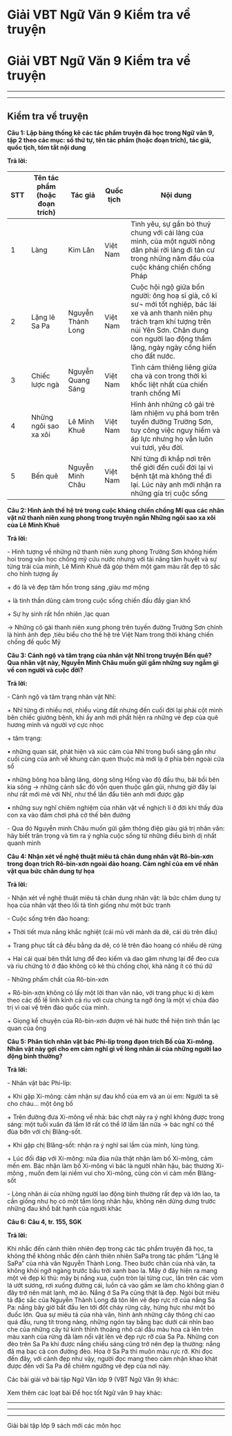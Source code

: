 # Giải VBT Ngữ Văn 9 Kiểm tra về truyện

# Giải VBT Ngữ Văn 9 Kiểm tra về truyện

* * *

* * *

## Kiểm tra về truyện

**Câu 1: Lập bảng thống kê các tác phẩm truyện đã học trong Ngữ văn 9, tập 2 theo các mục: số thứ tự, tên tác phẩm (hoặc đoạn trích), tác giả, quốc tịch, tóm tắt nội dung**

**Trả lời:**

STT| Tên tác phẩm (hoặc đoạn trích)  | Tác giả | Quốc tịch | Nội dung  
---|---|---|---|---  
1| Làng | Kim Lân | Việt Nam | Tình yêu, sự gắn bó thuỷ chung với cái làng của mình, của một người nông dân phải rời làng đi tản cư trong những năm đầu của cuộc kháng chiến chống Pháp  
2| Lặng lẽ Sa Pa | Nguyễn Thành Long | Việt Nam | Cuộc hội ngộ giữa bốn người: ông hoạ sĩ già, cô kĩ sư¬ mới tốt nghiệp, bác lái xe và anh thanh niên phụ trách trạm khí tượng trên núi Yên Sơn. Chân dung con người lao động thầm lặng, ngày ngày cống hiến cho đất nước.  
3| Chiếc lược ngà | Nguyễn Quang Sáng | Việt Nam | Tình cảm thiêng liêng giữa cha và con trong thời kì khốc liệt nhất của chiến tranh chống Mĩ  
4| Những ngôi sao xa xôi | Lê Minh Khuê | Việt Nam | Hình ảnh những cô gái trẻ làm nhiệm vụ phá bom trên tuyến đường Trường Sơn, tuy công việc nguy hiểm và áp lực nhưng họ vẫn luôn vui tươi, yêu đời.  
5| Bến quê | Nguyễn Minh Châu | Việt Nam | Nhĩ từng đi khắp nơi trên thế giới đến cuối đời lại vì bệnh tật mà không thể đi lại. Lúc này anh mới nhận ra những gía trị cuộc sống  
  
**Câu 2: Hình ảnh thế hệ trẻ trong cuộc kháng chiến chống Mĩ qua các nhân vật nữ thanh niên xung phong trong truyện ngắn Những ngôi sao xa xôi của Lê Minh Khuê**

**Trả lời:**

\- Hình tượng về những nữ thanh niên xung phong Trường Sơn không hiếm hoi trong văn học chống mỹ cứu nước nhưng với tài năng tâm huyết và sự từng trải của mình, Lê Minh Khuê đã góp thêm một gam màu rất đẹp tô sắc cho hình tượng ấy

\+ đó là vẻ đẹp tâm hồn trong sáng ,giàu mơ mộng

\+ là tinh thần dũng cảm trong cuộc sống chiến đấu đầy gian khổ

\+ Sự hy sinh rất hồn nhiên ,lạc quan 

→ Những cô gái thanh niên xung phong trên tuyến đường Trường Sơn chính là hình ảnh đẹp ,tiêu biểu cho thế hệ trẻ Việt Nam trong thời kháng chiến chống đế quốc Mỹ

**Câu 3: Cảnh ngộ và tâm trạng của nhân vật Nhĩ trong truyện Bến quê? Qua nhân vật này, Nguyễn Minh Châu muốn gửi gắm những suy ngẫm gì về con người và cuộc đời?**

**Trả lời:**

\- Cảnh ngộ và tâm trạng nhân vật Nhĩ: 

\+ Nhĩ từng đi nhiều nơi, nhiều vùng đất nhưng đến cuối đời lại phải cột mình bên chiếc giường bệnh, khi ấy anh mới phất hiện ra những vẻ đẹp của quê hương mình và người vợ cực nhọc

\+ tâm trạng:

• những quan sát, phát hiện và xúc cảm của Nhĩ trong buổi sáng gần như cuối cùng của anh về khung cản quen thuộc mà mới lạ ở phía bên ngoài cửa sổ

• những bông hoa bằng lăng, dòng sông Hồng vào độ đầu thu, bãi bồi bên kia sông → những cảnh sắc đó vốn quen thuộc gần gũi, nhưng giờ đây lại như rất mới mẻ với Nhĩ, như thể lần đẩu tiên anh mới được gặp

• những suy nghĩ chiêm nghiệm của nhân vật về nghịch lí ở đời khi thấy đứa con xa vào đám chơi phá cờ thế bên đường

\- Qua đó Nguyễn minh Châu muốn gửi gắm thông điệp giàu giá trị nhân văn: hãy biết trân trọng và tìm ra ý nghĩa cuộc sống từ những điều bình dị nhất quanh mình

**Câu 4: Nhận xét về nghệ thuật miêu tả chân dung nhân vật Rô-bin-xơn trong đoạn trích Rô-bin-xơn ngoài đảo hoang. Cảm nghĩ của em về nhân vật qua bức chân dung tự họa**

**Trả lời:**

\- Nhận xét về nghệ thuật miêu tả chân dung nhân vật: là bức châm dung tự họa của nhân vật theo lối tả tĩnh giống như một bức tranh

\- Cuộc sống trên đảo hoang:

\+ Thời tiết mưa nắng khắc nghiệt (cái mũ với mảnh da dê, cái dù trên đầu)

\+ Trang phục tất cả đều bằng da dê, có lẽ trên đảo hoang có nhiều dê rừng

\+ Hai cái quai bên thắt lưng để đeo kiếm và dao găm nhưng lại để đeo cưa và rìu chứng tỏ ở đảo không có kẻ thù chống chọi, khả năng ít có thú dữ

\- Những phẩm chất của Rô-bin-xơn

\+ Rô-bin-xơn không có lấy một lời than vãn nào, với trang phục kì dị kèm theo các đồ lề linh kỉnh cả rìu với cưa chúng ta ngỡ ông là một vị chúa đảo trị vì oai vệ trên đảo quốc của mình.

\+ Giọng kể chuyện của Rô-bin-xơn đượm vẻ hài hước thể hiện tinh thần lạc quan của ông

**Câu 5: Phân tích nhân vật bác Phi-líp trong đạon trích Bố của Xi-mông. Nhân vật này gợi cho em cảm nghĩ gì về lòng nhân ái của những người lao động bình thường?**

**Trả lời:**

\- Nhân vật bác Phi-líp:

\+ Khi gặp Xi-mông: cảm nhận sự đau khổ của em và an ủi em: Người ta sẽ cho cháu... một ông bố

\+ Trên đường đưa Xi-mông về nhà: bác chợt nảy ra ý nghĩ không được trong sáng: một tuổi xuân đã lầm lỡ rất có thể lỡ lầm lần nữa → bác nghĩ có thể đùa bỡn với chị Blăng-sốt.

\+ Khi gặp chị Blăng-sốt: nhận ra ý nghĩ sai lầm của mình, lúng túng.

\+ Lúc đối đáp với Xi-mông: nửa đùa nửa thật nhận làm bố Xi-mông, cảm mến em. Bác nhận làm bố Xi-mông vì bác là người nhân hậu, bác thương Xi-mông , muốn đem lại niềm vui cho Xi-mông, cũng còn vì cảm mến Blăng-sốt

\- Lòng nhân ái của những người lao động bình thường rất đẹp và lớn lao, ta cần giống như họ có một tấm lòng nhân hậu, không nên dửng dưng trước những đau khổ bất hạnh của người khác

**Câu 6: Câu 4, tr. 155, SGK**

**Trả lời:**

Khi nhắc đến cảnh thiên nhiên đẹp trong các tác phẩm truyện đã học, ta không thể không nhắc đến cảnh thiên nhiên SaPa trong tác phẩm “Lặng lẽ SaPa” của nhà văn Nguyễn Thành Long. Theo bước chân của nhà văn, ta không khỏi ngỡ ngàng trước bầu trời xanh bao la. Mây ở đây hiện ra mang một vẻ đẹp kì thú: mây bị nắng xua, cuộn tròn lại từng cục, lăn trên các vòm lá ướt sương, rơi xuống đường cái, luồn cả vào gầm xe làm cho không gian ở đây trở nên mát lạnh, mờ ảo. Nắng ở Sa Pa cũng thật là đẹp. Ngòi bút miêu tả đặc sắc của Nguyễn Thành Long đã tôn lên vẻ đẹp rực rỡ của nắng Sa Pa: nắng bây giờ bắt đầu len tới đốt cháy rừng cây, hừng hực như một bó đuốc lớn. Qua sự miêu tả của nhà văn, hình ảnh những cây thông chỉ cao quá đầu, rung tít trong nàng, những ngón tay bằng bạc dưới cái nhìn bao che của những cây tử kinh thỉnh thoảng nhô cái đầu màu hoa cà lên trên màu xanh của rừng đã làm nổi vật lên vẻ đẹp rực rỡ của Sa Pa. Những con đèo trên Sa Pa khi được nắng chiếu sáng cũng trở nên đẹp lạ thường: nắng đã mạ bạc cả con đường đèo. Hoa ở Sa Pa thì muôn màu rực rỡ. Khi đọc đến đây, với cảnh đẹp như vậy, người đọc mang theo cảm nhận khao khát được đến với Sa Pa để chiêm ngưỡng vẻ đẹp của nơi này.

Các bài giải vở bài tập Ngữ Văn lớp 9 (VBT Ngữ Văn 9) khác:

Xem thêm các loạt bài Để học tốt Ngữ văn 9 hay khác:

* * *

* * *

* * *

Giải bài tập lớp 9 sách mới các môn học
